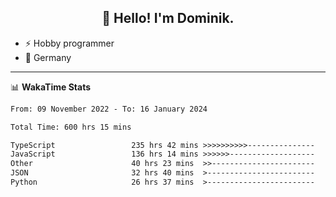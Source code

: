 <h2 align="center">👋 Hello! I'm Dominik.</h2>

- ⚡ Hobby programmer
- 📍 Germany

---
📊 **WakaTime Stats**
<!--START_SECTION:waka-->

```txt
From: 09 November 2022 - To: 16 January 2024

Total Time: 600 hrs 15 mins

TypeScript                 235 hrs 42 mins >>>>>>>>>>---------------   39.27 %
JavaScript                 136 hrs 14 mins >>>>>>-------------------   22.70 %
Other                      40 hrs 23 mins  >>-----------------------   06.73 %
JSON                       32 hrs 40 mins  >------------------------   05.44 %
Python                     26 hrs 37 mins  >------------------------   04.44 %
```

<!--END_SECTION:waka-->
